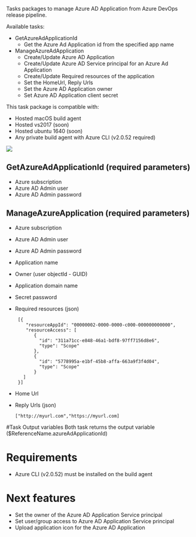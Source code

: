 Tasks packages to manage Azure AD Application from Azure DevOps release pipeline.

Available tasks:
- GetAzureAdApplicationId
	- Get the Azure Ad Application id from the specified app name
- ManageAzureAdApplication
	- Create/Update Azure AD Application
	- Create/Update Azure AD Service principal for an Azure Ad Application
	- Create/Update Required resources of the application
	- Set the HomeUrl, Reply Urls
	- Set the Azure AD Application owner
	- Set Azure AD Application client secret

This task package is compatible with:
- Hosted macOS build agent
- Hosted vs2017 (soon)
- Hosted ubuntu 1640 (soon)
- Any private build agent with Azure CLI (v2.0.52 required)

<img src="https://dev.azure.com/experta/ExpertaSolutions/_apis/build/status/AzureAdApplicationExtensions-CI?branchName=master">

## GetAzureAdApplicationId (required parameters)
- Azure subscription
- Azure AD Admin user
- Azure AD Admin password

## ManageAzureApplication (required parameters)
- Azure subscription
- Azure AD Admin user
- Azure AD Admin password
- Application name
- Owner (user objectId - GUID)
- Application domain name
- Secret password
- Required resources (json)
	```
	 [{
		"resourceAppId": "00000002-0000-0000-c000-000000000000",
		"resourceAccess": [
           {
             "id": "311a71cc-e848-46a1-bdf8-97ff7156d8e6",
             "type": "Scope"
           },
           {
             "id": "5778995a-e1bf-45b8-affa-663a9f3f4d04",
             "type": "Scope"
           }
       ]
     }]
    ```
               
- Home Url
- Reply Urls (json)

	```["http://myurl.com","https://myurl.com]```

#Task Output variables
Both task returns the output variable ($ReferenceName.azureAdApplicationId)

# Requirements

- Azure CLI (v2.0.52) must be installed on the build agent

# Next features

- Set the owner of the Azure AD Application Service principal
- Set user/group access to Azure AD Application Service principal
- Upload application icon for the Azure AD Application